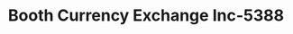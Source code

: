 ---
f_zip-code: 60491
f_state-code: IL
title: Booth Currency Exchange Inc-5388
f_phone: 708-301-4884
f_city-only: Lockport
f_address: 14126 S Bell Rd Lockport
f_location-unique-id: '5388'
slug: booth-currency-exchange-inc-5388
updated-on: '2024-05-30T13:46:58.046Z'
created-on: '2024-05-30T13:36:59.803Z'
published-on: '2024-05-30T13:54:32.469Z'
f_city-state: cms/city/lockport-il.md
f_company: cms/company/booth-currency-exchange-inc.md
f_state: cms/state/illinois.md
layout: '[payday-loan].html'
tags: payday-loan
---